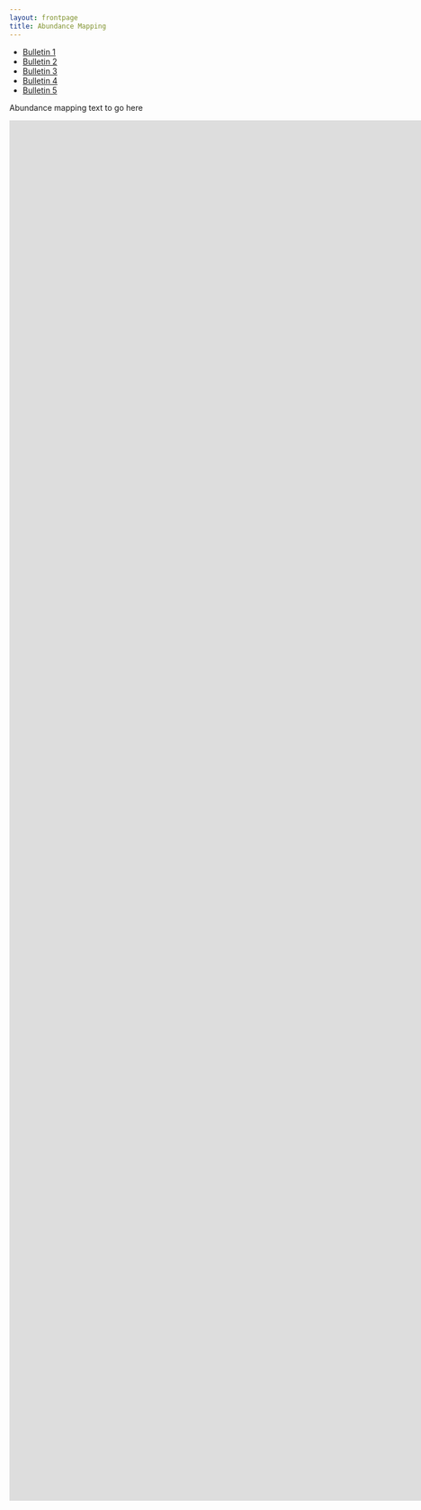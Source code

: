 ```yaml
---
layout: frontpage
title: Abundance Mapping
---
```


<div class="navbar">
  <div class="navbar-inner">
      <ul class="nav">
          <li><a href="{{ BASE_PATH }}/assets/BlackGrassBulletin_Issue1.pdf">Bulletin 1</a></li>
          <li><a href="{{ BASE_PATH }}/assets/BlackGrassBulletin_Issue2.pdf">Bulletin 2</a></li>
          <li><a href="{{ BASE_PATH }}/assets/BlackGrassBulletin_Issue3.pdf">Bulletin 3</a></li>
          <li><a href="{{ BASE_PATH }}/assets/BlackGrassBulletin_Issue4.pdf">Bulletin 4</a></li>
          <li><a href="{{ BASE_PATH }}/assets/BlackGrassBulletin_Issue5.pdf">Bulletin 5</a></li>
      </ul>
  </div>
</div>

Abundance mapping text to go here


<html>
<iframe src="http://90.246.197.78:3838/AbundanceBench" width="1800px" height="950px" frameborder="0"></iframe>
</html>

<html>
<iframe src="http://90.246.197.78:3838/ResistanceBench" width="1800px" height="1000px" frameborder="0"></iframe>
</html>

<html>
<iframe src="http://90.246.197.78:3838/ManagementBench" width="1800px" height="500px" frameborder="0"></iframe>
</html>
